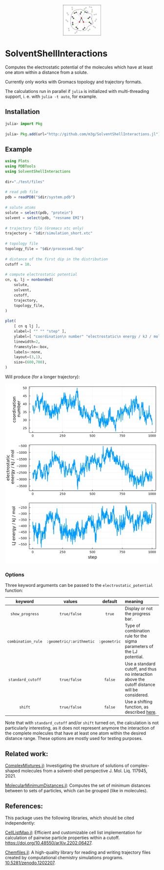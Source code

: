 
<p align=center>
<img height=100px src="./docs/assets/logo.svg">
</p>

# SolventShellInteractions

Computes the electrostatic potential of the molecules which have at least
one atom within a distance from a solute. 

Currently only works with Gromacs topology and trajectory formats. 

The calculations run in parallel if `julia` is initialized with multi-threading support, i. e. with `julia -t auto`, for example.

## Installation

```julia
julia> import Pkg

julia> Pkg.add(url="http://github.com/m3g/SolventShellInteractions.jl")
```

## Example

```julia
using Plots
using PDBTools
using SolventShellInteractions

dir="./test/files"

# read pdb file
pdb = readPDB("$dir/system.pdb")

# solute atoms
solute = select(pdb, "protein")
solvent = select(pdb, "resname EMI")

# trajectory file (Gromacs xtc only)
trajectory = "$dir/simulation_short.xtc"

# topology file
topology_file = "$dir/processed.top"

# distance of the first dip in the distribution
cutoff = 10.

# compute electrostatic potential
cn, q, lj = nonbonded(
    solute,
    solvent,
    cutoff,
    trajectory, 
    topology_file,
)

plot(
    [ cn q lj ],
    xlabel=[ "" "" "step" ],
    ylabel=[ "coordination\n number" "electrostatic\n energy / kJ / mol" "LJ energy / kJ / mol" ],
    linewidth=2, 
    framestyle=:box,
    labels=:none,
    layout=(3,1),
    size=(600,700),
)
```

Will produce (for a longer trajectory):

![example.png](./docs/example.png)

### Options

Three keyword arguments can be passed to the `electrostatic_potential` function:

| keyword |  values | default |  meaning  | 
|:-------------:|:---------------:|:--:|:-------------|
| `show_progress` | `true/false` | `true` | Display or not the progress bar.  | 
| `combination_rule` | `:geometric/:arithmetic` | `:geometric` | Type of combination rule for the sigma parameters of the LJ potential.  | 
| `standard_cutoff` | `true/false` | `false` |Use a standard cutoff, and thus no interaction above the cutoff distance will be considered. | 
| `shift` | `true/false` | `false` | Use a shifting function, as described [here](https://www.ks.uiuc.edu/Research/namd/2.10/ug/node23.html).  | 

Note that with `standard_cutoff` and/or `shift` turned on, the calculation is not particularly interesting, as it does not represent anymore the interaction of the complete molecules that have at least one atom within the desired distance range. These options are mostly used for testing purposes.

## Related work:

[ComplexMixtures.jl](https://github.com/m3g/ComplexMixtures.jl):  Investigating the structure of solutions of complex-shaped molecules from a solvent-shell perspective J. Mol. Liq. 117945, 2021.

[MolecularMinimumDistances.jl](https://github.com/m3g/MolecularMinimumDistances.jl): Computes the set of minimum distances between to sets of particles, which can be grouped (like in molecules).  

## References:

This package uses the following libraries, which should be cited independently:

[CellListMap.jl](https://github.com/m3g/CellListMap.jl): Efficient and customizable cell list implementation for calculation of pairwise particle properties within a cutoff. https://doi.org/10.48550/arXiv.2202.06427.

[Chemfiles.jl](https://github.com/chemfiles/Chemfiles.jl): A high-quality library for reading and writing trajectory files created by computational chemistry simulations programs. [10.5281/zenodo.1202207](https://doi.org/10.5281/zenodo.1202207).













